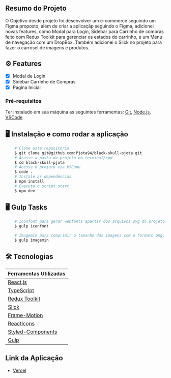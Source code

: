 ## Resumo do Projeto

O Objetivo desde projeto foi desenvolver um e-commerce seguindo um Figma proposto, além de criar a aplicaçãp seguindo o Figma, adicionei novas features, como Modal para Login, Sidebar para Carrinho de compras feito com Redux Toolkit para gerenciar os estados do carrinho, e um Menu de navegação com um DropBox. Também adicionei o Slick no projeto para fazer o carrosel de imagens e produtos.

## ⚙️ Features

- [x] Modal de Login
- [x] Sidebar Carrinho de Compras
- [x] Pagina Inicial

### Pré-requisitos

Ter instalado em sua máquina as seguintes ferramentas:
[Git](https://git-scm.com), [Node.js](https://nodejs.org/en/), [VSCode](https://code.visualstudio.com/)

## 🖥️ Instalação e como rodar a aplicação

```bash
    # Clone este repositório
    $ git clone git@github.com:Pjota94/black-skull-pjota.git
    # Acesse a pasta do projeto no terminal/cmd
    $ cd black-skull-pjota
    # Acesse o projeto via VSCode
    $ code .
    # Instale as dependências
    $ npm install
    # Execute o script start
    $ npm dev
```

## 🖥️ Gulp Tasks

```bash
    # Iconfont para gerar webfonts apartir dos arquivos svg do projeto.
    $ gulp iconfont

    # Imagemin para comprimir o tamanho das imagens com o formato png.
    $ gulp imagemin
```

## 🛠 Tecnologias

| Ferramentas Utilizadas                                      |
| ----------------------------------------------------------- |
| [React.js](https://reactjs.org/)                            |
| [TypeScript](https://www.typescriptlang.org/)               |
| [Redux Toolkit](https://redux-toolkit.js.org/)              |
| [Slick](https://react-slick.neostack.com/)                  |
| [Frame-Motion](https://www.framer.com/motion/introduction/) |
| [ReactIcons](https://react-icons.github.io/react-icons)     |
| [Styled-Components](https://styled-components.com/)         |
| [Gulp](https://gulpjs.com/)                                 |

## Link da Aplicação

- [Vercel](https://black-skull-pjota-pjota94.vercel.app/)
